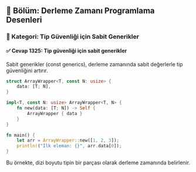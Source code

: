 ## 📘 Bölüm: Derleme Zamanı Programlama Desenleri  
### 🔹 Kategori: Tip Güvenliği için Sabit Generikler  
#### ✅ Cevap 1325: Tip güvenliği için sabit generikler

Sabit generikler (const generics), derleme zamanında sabit değerlerle tip güvenliğini artırır.

```rust
struct ArrayWrapper<T, const N: usize> {
    data: [T; N],
}

impl<T, const N: usize> ArrayWrapper<T, N> {
    fn new(data: [T; N]) -> Self {
        ArrayWrapper { data }
    }
}

fn main() {
    let arr = ArrayWrapper::new([1, 2, 3]);
    println!("İlk eleman: {}", arr.data[0]);
}
```
Bu örnekte, dizi boyutu tipin bir parçası olarak derleme zamanında belirlenir.
